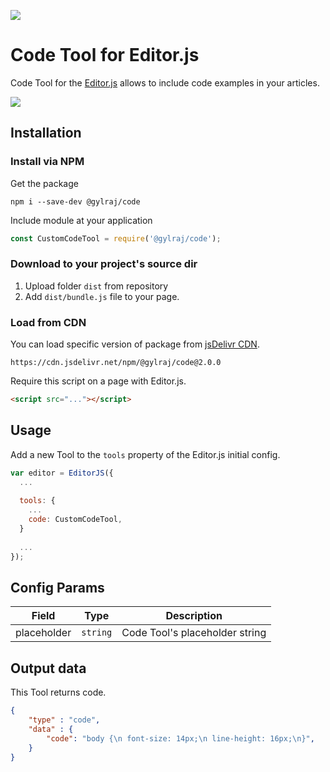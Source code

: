 ![](https://badgen.net/badge/Editor.js/v2.0/blue)

# Code Tool for Editor.js

Code Tool for the [Editor.js](https://ifmo.su/editor) allows to include code examples in your articles.

![](https://capella.pics/8df022f5-b4d5-4d30-a527-2a0efb63f291.jpg)

## Installation

### Install via NPM

Get the package

```shell
npm i --save-dev @gylraj/code
```

Include module at your application

```javascript
const CustomCodeTool = require('@gylraj/code');
```

### Download to your project's source dir

1. Upload folder `dist` from repository
2. Add `dist/bundle.js` file to your page.

### Load from CDN

You can load specific version of package from [jsDelivr CDN](https://www.jsdelivr.com/package/npm/@gylraj/code).

`https://cdn.jsdelivr.net/npm/@gylraj/code@2.0.0`

Require this script on a page with Editor.js.

```html
<script src="..."></script>
```

## Usage

Add a new Tool to the `tools` property of the Editor.js initial config.

```javascript
var editor = EditorJS({
  ...
  
  tools: {
    ...
    code: CustomCodeTool,
  }
  
  ...
});
```

## Config Params

| Field       | Type     | Description                    |
| ----------- | -------- | -------------------------------|
| placeholder | `string` | Code Tool's placeholder string |

## Output data

This Tool returns code.

```json
{
    "type" : "code",
    "data" : {
        "code": "body {\n font-size: 14px;\n line-height: 16px;\n}",
    }
}
```

